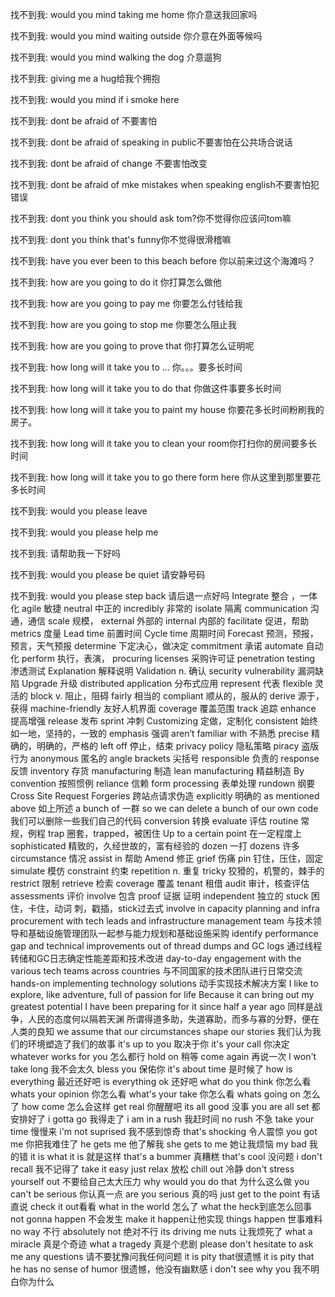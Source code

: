 找不到我:
would you mind taking me home 你介意送我回家吗

找不到我:
would you mind waiting outside 你介意在外面等候吗

找不到我:
would you mind walking the dog 介意遛狗

找不到我:
giving me a hug给我个拥抱

找不到我:
would you mind if i smoke here

找不到我:
dont be afraid of 不要害怕

找不到我:
dont be afraid of speaking in public不要害怕在公共场合说话

找不到我:
dont be afraid of change 不要害怕改变

找不到我:
dont be afraid of mke mistakes when speaking english不要害怕犯错误

找不到我:
dont you think you  should ask tom?你不觉得你应该问tom嘛

找不到我:
dont you think that's funny你不觉得很滑稽嘛

找不到我:
have you ever been to this beach  before 你以前来过这个海滩吗？

找不到我:
how are you going to do it 你打算怎么做他

找不到我:
how are you going to pay me 你要怎么付钱给我

找不到我:
how are you going to stop me 你要怎么阻止我

找不到我:
how are you going to prove that 你打算怎么证明呢

找不到我:
how long will it take you to ... 你。。。要多长时间

找不到我:
how long will it take you to do that 你做这件事要多长时间

找不到我:
how long will it take you to paint my house 你要花多长时间粉刷我的房子。

找不到我:
how long will it take you to clean your room你打扫你的房间要多长时间

找不到我:
how long will it take you to go there form here 你从这里到那里要花多长时间

找不到我:
would you please leave

找不到我:
would you please help me

找不到我:
请帮助我一下好吗

找不到我:
would you please be quiet 请安静号码

找不到我:
would you please step back 请后退一点好吗
Integrate 整合 ，一体化
agile 敏捷
neutral 中正的
incredibly 非常的
isolate 隔离
communication 沟通，通信
scale 规模，
external 外部的
internal 内部的
facilitate 促进，帮助
metrics 度量
Lead time 前置时间
Cycle time 周期时间
Forecast 预测，预报，预言，天气预报
determine 下定决心，做决定
commitment 承诺
automate 自动化
perform 执行，表演，
procuring licenses 采购许可证
penetration testing 渗透测试
Explanation 解释说明
Validation n. 确认
security vulnerability 漏洞缺陷
Upgrade 升级
distributed application 分布式应用
represent 代表
flexible 灵活的
block v. 阻止，阻碍
fairly 相当的
compliant 顺从的，服从的
derive 源于，获得
machine-friendly 友好人机界面
coverage 覆盖范围
track 追踪
enhance 提高增强
release 发布
sprint 冲刺
Customizing 定做，定制化
consistent 始终如一地，坚持的，一致的
emphasis 强调
aren’t familiar with 不熟悉
precise 精确的，明确的，严格的
left off 停止，结束
privacy policy 隐私策略
piracy 盗版行为
anonymous 匿名的
angle brackets 尖括号
responsible 负责的 response 反馈
inventory 存货
manufacturing 制造
lean manufacturing 精益制造
By convention 按照惯例
reliance 信赖
form processing 表单处理
rundown 纲要
Cross Site Request Forgeries 跨站点请求伪造
explicitly 明确的
as mentioned above 如上所述
a bunch of 一群 so we can delete a bunch of our own code 我们可以删除一些我们自己的代码
conversion 转换
evaluate 评估
routine 常规，例程
trap 圈套，trapped，被困住
Up to a certain point 在一定程度上
sophisticated 精致的，久经世故的，富有经验的
dozen 一打 dozens 许多
circumstance 情况
assist in 帮助
Amend 修正
grief 伤痛
pin 钉住，压住，固定
simulate 模仿
constraint 约束
repetition n. 重复
tricky 狡猾的，机警的，棘手的
restrict 限制
retrieve 检索
coverage 覆盖
tenant 租借
audit 审计，核查评估
assessments 评价
involve 包含
proof 证据 证明
independent 独立的
stuck 困住，卡住，动词 刺，戳插，stick过去式
involve in capacity planning and infra procurement with tech leads and infrastructure management team 与技术领导和基础设施管理团队一起参与能力规划和基础设施采购
identify performance gap and technical improvements out of thread dumps and GC logs 通过线程转储和GC日志确定性能差距和技术改进
day-to-day engagement with the various tech teams across countries 与不同国家的技术团队进行日常交流
hands-on implementing technology solutions 动手实现技术解决方案
I like to explore, like adventure, full of passion for life
Because it can bring out my greatest potential
I have been preparing for it since half a year ago
同样是战争，人民的态度何以隔若天渊 所谓得道多助，失道寡助，而多与寡的分野，便在人类的良知
we assume that our circumstances shape our stories 我们认为我们的环境塑造了我们的故事
it's up to you 取决于你
it's your call 你决定
whatever works for you  怎么都行
hold on 稍等
come again 再说一次
l won't take long 我不会太久
bless you 保佑你
it's about time 是时候了
how is everything 最近还好吧
is everything ok 还好吧
what do you think 你怎么看
whats your opinion 你怎么看
what's your take 你怎么看
whats going on 怎么了
how come 怎么会这样
get real 你醒醒吧
its all good 没事
you are all set 都安排好了
i gotta go 我得走了
i am in a rush 我赶时间
no rush 不急
take your time 慢慢来
i'm not suprised 我不感到惊奇
that's shocking 令人震惊
you got me 你把我难住了
he gets me 他了解我
she gets to me 她让我烦恼
my bad 我的错
it is what it is 就是这样
that's a bummer 真糟糕
that's cool 没问题
i don't recall 我不记得了
take it easy 
just relax 放松
chill out 冷静
don't stress yourself out 不要给自己太大压力
why would you do that 为什么这么做
you can't be serious 你认真一点
are you serious 真的吗
just get to the point 有话直说
check it out看看
what in the world 怎么了
what the heck到底怎么回事
not gonna happen 不会发生
make it happen让他实现
things happen 	世事难料
no way 不行
absolutely not 绝对不行
its driving me nuts 让我烦死了
what a miracle 真是个奇迹
what a tragedy 真是个悲剧
please don't hesitate to ask me any questions 请不要犹豫问我任何问题
it is pity that很遗憾
it is pity that he has no sense of humor  很遗憾，他没有幽默感
i don't see why you 我不明白你为什么
